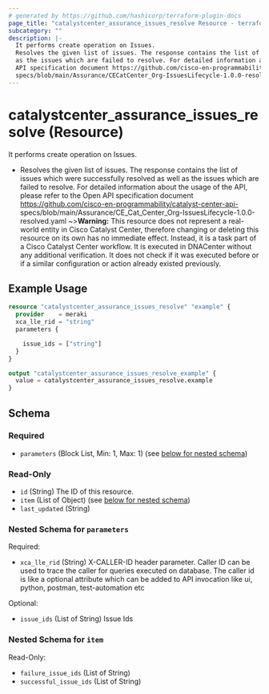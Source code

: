 ```yaml
---
# generated by https://github.com/hashicorp/terraform-plugin-docs
page_title: "catalystcenter_assurance_issues_resolve Resource - terraform-provider-catalystcenter"
subcategory: ""
description: |-
  It performs create operation on Issues.
  Resolves the given list of issues. The response contains the list of issues which were successfully resolved as well
  as the issues which are failed to resolve. For detailed information about the usage of the API, please refer to the Open
  API specification document https://github.com/cisco-en-programmability/catalyst-center-api-
  specs/blob/main/Assurance/CECatCenter_Org-IssuesLifecycle-1.0.0-resolved.yaml
---
```


# catalystcenter_assurance_issues_resolve (Resource)

It performs create operation on Issues.

- Resolves the given list of issues. The response contains the list of issues which were successfully resolved as well
as the issues which are failed to resolve. For detailed information about the usage of the API, please refer to the Open
API specification document https://github.com/cisco-en-programmability/catalyst-center-api-
specs/blob/main/Assurance/CE_Cat_Center_Org-IssuesLifecycle-1.0.0-resolved.yaml
~>**Warning:**
This resource does not represent a real-world entity in Cisco Catalyst Center, therefore changing or deleting this resource on its own has no immediate effect.
Instead, it is a task part of a Cisco Catalyst Center workflow. It is executed in DNACenter without any additional verification. It does not check if it was executed before or if a similar configuration or action already existed previously.

## Example Usage

```terraform
resource "catalystcenter_assurance_issues_resolve" "example" {
  provider    = meraki
  xca_lle_rid = "string"
  parameters {

    issue_ids = ["string"]
  }
}

output "catalystcenter_assurance_issues_resolve_example" {
  value = catalystcenter_assurance_issues_resolve.example
}
```

<!-- schema generated by tfplugindocs -->
## Schema

### Required

- `parameters` (Block List, Min: 1, Max: 1) (see [below for nested schema](#nestedblock--parameters))

### Read-Only

- `id` (String) The ID of this resource.
- `item` (List of Object) (see [below for nested schema](#nestedatt--item))
- `last_updated` (String)

<a id="nestedblock--parameters"></a>
### Nested Schema for `parameters`

Required:

- `xca_lle_rid` (String) X-CALLER-ID header parameter. Caller ID can be used to trace the caller for queries executed on database. The caller id is like a optional attribute which can be added to API invocation like ui, python, postman, test-automation etc

Optional:

- `issue_ids` (List of String) Issue Ids


<a id="nestedatt--item"></a>
### Nested Schema for `item`

Read-Only:

- `failure_issue_ids` (List of String)
- `successful_issue_ids` (List of String)

